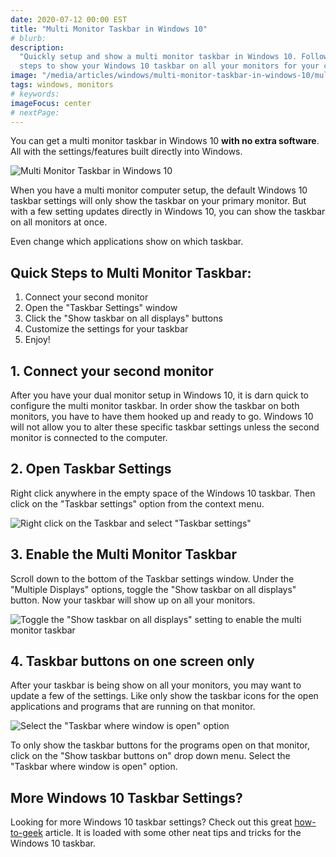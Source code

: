 ```yaml
---
date: 2020-07-12 00:00 EST
title: "Multi Monitor Taskbar in Windows 10"
# blurb:
description:
  "Quickly setup and show a multi monitor taskbar in Windows 10. Follow these
  steps to show your Windows 10 taskbar on all your monitors for your computer."
image: "/media/articles/windows/multi-monitor-taskbar-in-windows-10/multi-monitor-taskbar-monitor-connected.png"
tags: windows, monitors
# keywords:
imageFocus: center
# nextPage:
---
```


You can get a multi monitor taskbar in Windows 10 **with no extra software**.
All with the settings/features built directly into Windows.

![Multi Monitor Taskbar in Windows 10](/media/articles/windows/multi-monitor-taskbar-in-windows-10/multi-monitor-taskbar-monitor-connected.png)

When you have a multi monitor computer setup, the default Windows 10 taskbar
settings will only show the taskbar on your primary monitor. But with a few
setting updates directly in Windows 10, you can show the taskbar on all monitors
at once.

Even change which applications show on which taskbar.

## Quick Steps to Multi Monitor Taskbar:

1. Connect your second monitor
2. Open the "Taskbar Settings" window
3. Click the "Show taskbar on all displays" buttons
4. Customize the settings for your taskbar
5. Enjoy!

## 1. Connect your second monitor

After you have your dual monitor setup in Windows 10, it is darn quick to
configure the multi monitor taskbar. In order show the taskbar on both monitors,
you have to have them hooked up and ready to go. Windows 10 will not allow you
to alter these specific taskbar settings unless the second monitor is connected
to the computer.

## 2. Open Taskbar Settings

Right click anywhere in the empty space of the Windows 10 taskbar. Then click on
the "Taskbar settings" option from the context menu.

![Right click on the Taskbar and select "Taskbar settings"](/media/articles/windows/multi-monitor-taskbar-in-windows-10/multi-monitor-taskbar-taskbar-settings.png)

## 3. Enable the Multi Monitor Taskbar

Scroll down to the bottom of the Taskbar settings window. Under the "Multiple
Displays" options, toggle the "Show taskbar on all displays" button. Now your
taskbar will show up on all your monitors.

![Toggle the "Show taskbar on all displays" setting to enable the multi monitor taskbar](/media/articles/windows/multi-monitor-taskbar-in-windows-10/multi-monitor-taskbar-monitor-connected.png)

## 4. Taskbar buttons on one screen only

After your taskbar is being show on all your monitors, you may want to update a
few of the settings. Like only show the taskbar icons for the open applications
and programs that are running on that monitor.

![Select the "Taskbar where window is open" option](/media/articles/windows/multi-monitor-taskbar-in-windows-10/multi-monitor-taskbar-taskbar-where-window-open.png)

To only show the taskbar buttons for the programs open on that monitor, click on
the "Show taskbar buttons on" drop down menu. Select the "Taskbar where window
is open" option.

## More Windows 10 Taskbar Settings?

Looking for more Windows 10 taskbar settings? Check out this great
[how-to-geek](https://www.howtogeek.com/225568/how-to-configure-and-customize-the-taskbar-in-windows-10/)
article. It is loaded with some other neat tips and tricks for the Windows 10
taskbar.
